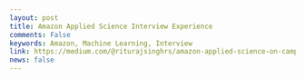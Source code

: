 ```yaml
---
layout: post
title: Amazon Applied Science Interview Experience
comments: False
keywords: Amazon, Machine Learning, Interview
link: https://medium.com/@riturajsinghrs/amazon-applied-science-on-campus-internship-interview-experience-2020-e3dff327292b?sk=9189ad15bfa334cd050f0f292e0d6576
news: false
---
```

